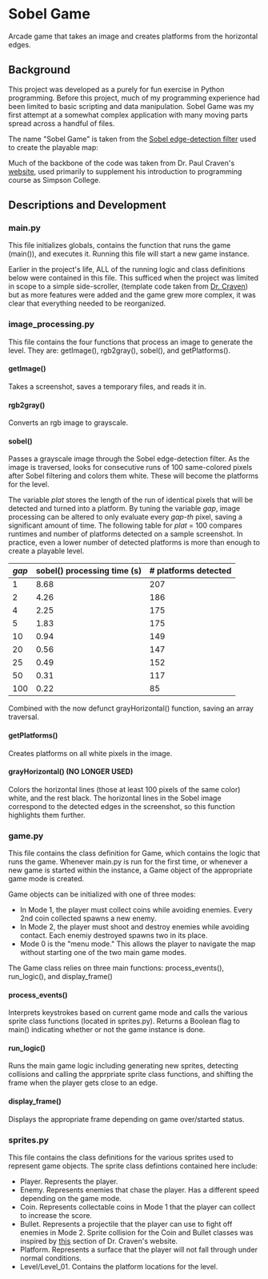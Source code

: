# Sobel Game

Arcade game that takes an image and creates platforms from the horizontal edges.

## Background

This project was developed as a purely for fun exercise in Python programming. Before this project, much of my programming experience had been limited to basic scripting and data manipulation. Sobel Game was my first attempt at a somewhat complex application with many moving parts spread across a handful of files.

The name "Sobel Game" is taken from the [Sobel edge-detection filter](https://en.wikipedia.org/wiki/Sobel_operator) used to create the playable map: 
  
Much of the backbone of the code was taken from Dr. Paul Craven's [website](http://programarcadegames.com/index.php), used primarily to supplement his introduction to programming course as Simpson College.

## Descriptions and Development

### main.py

This file initializes globals, contains the function that runs the game (main()), and executes it. Running this file will start a new game instance.

Earlier in the project's life, ALL of the running logic and class definitions below were contained in this file. This sufficed when the project was limited in scope to a simple side-scroller, (template code taken from [Dr. Craven](http://programarcadegames.com/python_examples/f.php?file=platform_scroller.py)) but as more features were added and the game grew more complex, it was clear that everything needed to be reorganized.

### image_processing.py

This file contains the four functions that process an image to generate the level. They are: getImage(), rgb2gray(), sobel(), and getPlatforms().

#### getImage()

Takes a screenshot, saves a temporary files, and reads it in.

#### rgb2gray()

Converts an rgb image to grayscale.

#### sobel()

Passes a grayscale image through the Sobel edge-detection filter. As the image is traversed, looks for consecutive runs of 100 same-colored pixels after Sobel filtering and colors them white. These will become the platforms for the level.

The variable *plat* stores the length of the run of identical pixels that will be detected and turned into a platform. By tuning the variable *gap*, image processing can be altered to only evaluate every *gap-th* pixel, saving a significant amount of time. The following table for *plat* = 100 compares runtimes and number of platforms detected on a sample screenshot. In practice, even a lower number of detected platforms is more than enough to create a playable level.

| *gap* | sobel() processing time (s) | # platforms detected|
|-------|-----------------------------|---------------------|
| 1     | 8.68                        | 207                 |
| 2     | 4.26                        | 186                 |
| 4     | 2.25                        | 175                 |
| 5     | 1.83                        | 175                 |
| 10    | 0.94                        | 149                 |
| 20    | 0.56                        | 147                 |
| 25    | 0.49                        | 152                 |
| 50    | 0.31                        | 117                 |
| 100   | 0.22                        | 85                  |

Combined with the now defunct grayHorizontal() function, saving an array traversal.

#### getPlatforms()

Creates platforms on all white pixels in the image.

#### grayHorizontal() (NO LONGER USED)

Colors the horizontal lines (those at least 100 pixels of the same color) white, and the rest black. The horizontal lines in the Sobel image correspond to the detected edges in the screenshot, so this function highlights them further.

### game.py

This file contains the class definition for Game, which contains the logic that runs the game. Whenever main.py is run for the first time, or whenever a new game is started within the instance, a Game object of the appropriate game mode is created. 

Game objects can be initialized with one of three modes: 
  * In Mode 1, the player must collect coins while avoiding enemies. Every 2nd coin collected spawns a new enemy.
  * In Mode 2, the player must shoot and destroy enemies while avoiding contact. Each enemiy destroyed spawns two in its place.
  * Mode 0 is the "menu mode." This allows the player to navigate the map without starting one of the two main game modes.
  
The Game class relies on three main functions: process_events(), run_logic(), and display_frame()

#### process_events()

Interprets keystrokes based on current game mode and calls the various sprite class functions (located in sprites.py). Returns a Boolean flag to main() indicating whether or not the game instance is done.

#### run_logic()

Runs the main game logic including generating new sprites, detecting collisions and calling the apprpriate sprite class functions, and shifting the frame when the player gets close to an edge.

#### display_frame()

Displays the appropriate frame depending on game over/started status.

### sprites.py

This file contains the class definitions for the various sprites used to represent game objects. The sprite class defintions contained here include:
  * Player. Represents the player.
  * Enemy. Represents enemies that chase the player. Has a different speed depending on the game mode. 
  * Coin. Represents collectable coins in Mode 1 that the player can collect to increase the score.
  * Bullet. Represents a projectile that the player can use to fight off enemies in Mode 2. Sprite collision for the Coin and Bullet classes was inspired by [this](http://programarcadegames.com/python_examples/f.php?file=bullets.py) section of Dr. Craven's website.
  * Platform. Represents a surface that the player will not fall through under normal conditions.
  * Level/Level_01. Contains the platform locations for the level.
